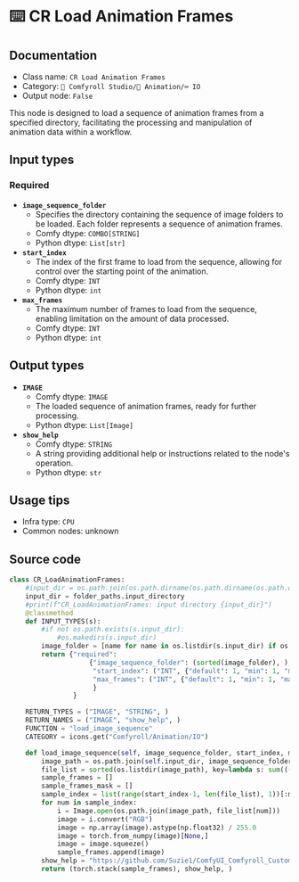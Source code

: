 # ⌨️ CR Load Animation Frames
## Documentation
- Class name: `CR Load Animation Frames`
- Category: `🧩 Comfyroll Studio/🎥 Animation/⌨️ IO`
- Output node: `False`

This node is designed to load a sequence of animation frames from a specified directory, facilitating the processing and manipulation of animation data within a workflow.
## Input types
### Required
- **`image_sequence_folder`**
    - Specifies the directory containing the sequence of image folders to be loaded. Each folder represents a sequence of animation frames.
    - Comfy dtype: `COMBO[STRING]`
    - Python dtype: `List[str]`
- **`start_index`**
    - The index of the first frame to load from the sequence, allowing for control over the starting point of the animation.
    - Comfy dtype: `INT`
    - Python dtype: `int`
- **`max_frames`**
    - The maximum number of frames to load from the sequence, enabling limitation on the amount of data processed.
    - Comfy dtype: `INT`
    - Python dtype: `int`
## Output types
- **`IMAGE`**
    - Comfy dtype: `IMAGE`
    - The loaded sequence of animation frames, ready for further processing.
    - Python dtype: `List[Image]`
- **`show_help`**
    - Comfy dtype: `STRING`
    - A string providing additional help or instructions related to the node's operation.
    - Python dtype: `str`
## Usage tips
- Infra type: `CPU`
- Common nodes: unknown


## Source code
```python
class CR_LoadAnimationFrames:
    #input_dir = os.path.join(os.path.dirname(os.path.dirname(os.path.dirname(os.path.realpath(__file__)))), 'input')
    input_dir = folder_paths.input_directory
    #print(f"CR_LoadAnimationFrames: input directory {input_dir}")
    @classmethod
    def INPUT_TYPES(s):
        #if not os.path.exists(s.input_dir):
            #os.makedirs(s.input_dir)
        image_folder = [name for name in os.listdir(s.input_dir) if os.path.isdir(os.path.join(s.input_dir,name)) and len(os.listdir(os.path.join(s.input_dir,name))) != 0]
        return {"required":
                    {"image_sequence_folder": (sorted(image_folder), ),
                     "start_index": ("INT", {"default": 1, "min": 1, "max": 10000}),
                     "max_frames": ("INT", {"default": 1, "min": 1, "max": 10000})
                     }
                }

    RETURN_TYPES = ("IMAGE", "STRING", )
    RETURN_NAMES = ("IMAGE", "show_help", )
    FUNCTION = "load_image_sequence"
    CATEGORY = icons.get("Comfyroll/Animation/IO")

    def load_image_sequence(self, image_sequence_folder, start_index, max_frames):
        image_path = os.path.join(self.input_dir, image_sequence_folder)
        file_list = sorted(os.listdir(image_path), key=lambda s: sum(((s, int(n)) for s, n in re.findall(r'(\D+)(\d+)', 'a%s0' % s)), ()))
        sample_frames = []
        sample_frames_mask = []
        sample_index = list(range(start_index-1, len(file_list), 1))[:max_frames]
        for num in sample_index:
            i = Image.open(os.path.join(image_path, file_list[num]))
            image = i.convert("RGB")
            image = np.array(image).astype(np.float32) / 255.0
            image = torch.from_numpy(image)[None,]
            image = image.squeeze()
            sample_frames.append(image)
        show_help = "https://github.com/Suzie1/ComfyUI_Comfyroll_CustomNodes/wiki/IO-Nodes#cr-load-animation-frames"                        
        return (torch.stack(sample_frames), show_help, )

```
